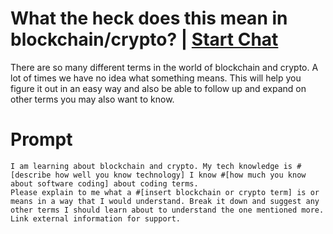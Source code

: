 

# What the heck does this mean in blockchain/crypto? | [Start Chat](https://gptcall.net/chat.html?data=%7B%22contact%22%3A%7B%22id%22%3A%2242dcd652-5c36-4af0-a580-dccee9f4ecca%22%2C%22flow%22%3Atrue%7D%7D)
<p>There are so many different terms in the world of blockchain and crypto. A lot of times we have no idea what something means. This will help you figure it out in an easy way and also be able to follow up and expand on other terms you may also want to know. </p>

# Prompt

```
I am learning about blockchain and crypto. My tech knowledge is #[describe how well you know technology] I know #[how much you know about software coding] about coding terms. 
Please explain to me what a #[insert blockchain or crypto term] is or means in a way that I would understand. Break it down and suggest any other terms I should learn about to understand the one mentioned more. Link external information for support.
```





